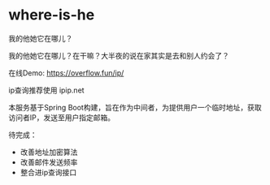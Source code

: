 # where-is-he
我的他她它在哪儿？

我的他她它在哪儿？在干嘛？大半夜的说在家其实是去和别人约会了？

在线Demo: https://overflow.fun/ip/

ip查询推荐使用 ipip.net

本服务基于Spring Boot构建，旨在作为中间者，为提供用户一个临时地址，获取访问者IP，发送至用户指定邮箱。

待完成：
- 改善地址加密算法
- 改善邮件发送频率
- 整合进ip查询接口
